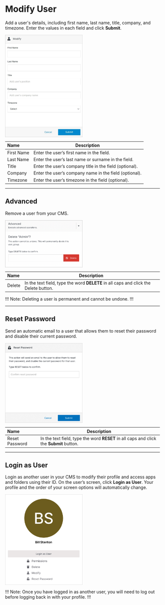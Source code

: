 # Modify User

Add a user's details, including first name, last name, title, company, and timezone. Enter the values in each field and click **Submit**.

<img src="../../../images/modify-user.jpg" alt="modify" style="width: 50%; display: block"></a>

**Name** | **Description** 
:--- | ---
First Name  | Enter the user’s first name in the field.
Last Name  | Enter the user’s last name or surname in the field.
Title  | Enter the user’s company title in the field (optional).
Company | Enter the user’s company name in the field (optional).
Timezone | Enter the user’s timezone in the field (optional).

---

## Advanced

Remove a user from your CMS.

<img src="../../../images/modify2.png" alt="modify2" style="width: 50%; display: block"></a>

**Name** | **Description** 
:--- | ---
Delete  | In the text field, type the word **DELETE** in all caps and click the Delete button.

!!! Note:
Deleting a user is permanent and cannot be undone.
!!!

---

## Reset Password

Send an automatic email to a user that allows them to reset their password and disable their current password.

<img src="../../../images/modify3.png" alt="modify3" style="width: 50%; display: block"></a>

**Name** | **Description** 
:--- | ---
Reset Password  | In the text field, type the word **RESET** in all caps and click the **Submit** button.

---

## Login as User

Login as another user in your CMS to modify their profile and access apps and folders using their ID. On the user’s screen, click **Login as User**. Your profile and the order of your screen options will automatically change.

<img src="../../../images/modify4.png" alt="modify4" style="width: 50%; display: block"></a>

!!! Note:
Once you have logged in as another user, you will need to log out before logging back in with your profile.
!!!